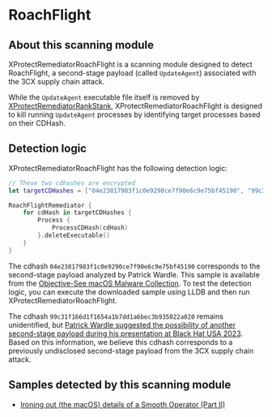# RoachFlight

## About this scanning module

XProtectRemediatorRoachFlight is a scanning module designed to detect RoachFlight, a second-stage payload (called `UpdateAgent`) associated with the 3CX supply chain attack.

While the `UpdateAgent` executable file itself is removed by [XProtectRemediatorRankStank](../RankStank), XProtectRemediatorRoachFlight is designed to kill running `UpdateAgent` processes by identifying target processes based on their CDHash.

## Detection logic

XProtectRemediatorRoachFlight has the following detection logic:

```swift
// These two cdhashes are encrypted
let targetCDHashes = ["04e23817983f1c0e9290ce7f90e6c9e75bf45190", "99c31f166d1f1654a1b7dd1a6bec3b935022a020"]

RoachFlightRemediator {
    for cdHash in targetCDHashes {
        Process {
            ProcessCDHash(cdHash)
        }.deleteExecutable()
    }
}
```

The cdhash `04e23817983f1c0e9290ce7f90e6c9e75bf45190` corresponds to the second-stage payload analyzed by Patrick Wardle. This sample is available from the [Objective-See macOS Malware Collection](https://github.com/objective-see/Malware/raw/main/SmoothOperator.zip). To test the detection logic, you can execute the downloaded sample using LLDB and then run XProtectRemediatorRoachFlight.

The cdhash `99c31f166d1f1654a1b7dd1a6bec3b935022a020` remains unidentified, but [Patrick Wardle suggested the possibility of another second-stage payload during his presentation at Black Hat USA 2023](https://speakerdeck.com/patrickwardle/mac-ing-sense-of-the-3cx-supply-chain-attack-analysis-of-the-macos-payloads?slide=46). Based on this information, we believe this cdhash corresponds to a previously undisclosed second-stage payload from the 3CX supply chain attack.

## Samples detected by this scanning module

- [Ironing out (the macOS) details of a Smooth Operator (Part II)](https://objective-see.org/blog/blog_0x74.html)
